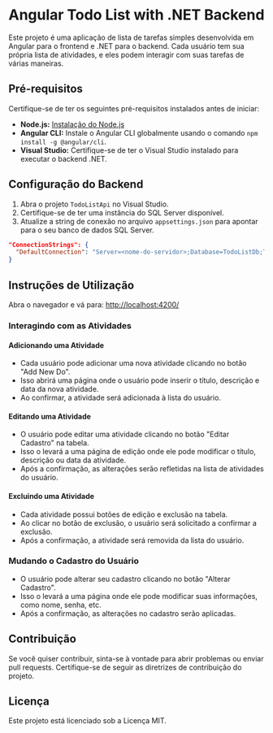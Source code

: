 # Angular Todo List with .NET Backend

Este projeto é uma aplicação de lista de tarefas simples desenvolvida em Angular para o frontend e .NET para o backend. Cada usuário tem sua própria lista de atividades, e eles podem interagir com suas tarefas de várias maneiras.

## Pré-requisitos

Certifique-se de ter os seguintes pré-requisitos instalados antes de iniciar:

- **Node.js:** [Instalação do Node.js](https://nodejs.org/)
- **Angular CLI:** Instale o Angular CLI globalmente usando o comando `npm install -g @angular/cli`.
- **Visual Studio:** Certifique-se de ter o Visual Studio instalado para executar o backend .NET.

## Configuração do Backend

1. Abra o projeto `TodoListApi` no Visual Studio.
2. Certifique-se de ter uma instância do SQL Server disponível.
3. Atualize a string de conexão no arquivo `appsettings.json` para apontar para o seu banco de dados SQL Server.

```json
"ConnectionStrings": {
  "DefaultConnection": "Server=<nome-do-servidor>;Database=TodoListDb;Trusted_Connection=True;"
}
```

## Instruções de Utilização

Abra o navegador e vá para: [http://localhost:4200/](http://localhost:4200/)

### Interagindo com as Atividades

#### Adicionando uma Atividade

- Cada usuário pode adicionar uma nova atividade clicando no botão "Add New Do".
- Isso abrirá uma página onde o usuário pode inserir o título, descrição e data da nova atividade.
- Ao confirmar, a atividade será adicionada à lista do usuário.

#### Editando uma Atividade

- O usuário pode editar uma atividade clicando no botão "Editar Cadastro" na tabela.
- Isso o levará a uma página de edição onde ele pode modificar o título, descrição ou data da atividade.
- Após a confirmação, as alterações serão refletidas na lista de atividades do usuário.

#### Excluindo uma Atividade

- Cada atividade possui botões de edição e exclusão na tabela.
- Ao clicar no botão de exclusão, o usuário será solicitado a confirmar a exclusão.
- Após a confirmação, a atividade será removida da lista do usuário.

### Mudando o Cadastro do Usuário

- O usuário pode alterar seu cadastro clicando no botão "Alterar Cadastro".
- Isso o levará a uma página onde ele pode modificar suas informações, como nome, senha, etc.
- Após a confirmação, as alterações no cadastro serão aplicadas.

## Contribuição

Se você quiser contribuir, sinta-se à vontade para abrir problemas ou enviar pull requests. Certifique-se de seguir as diretrizes de contribuição do projeto.

## Licença

Este projeto está licenciado sob a Licença MIT.


